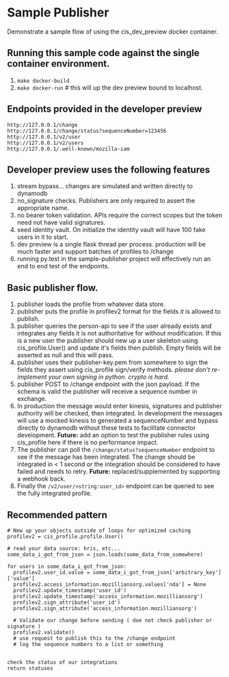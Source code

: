 # Sample Publisher
Demonstrate a sample flow of using the cis_dev_preview docker container.

## Running this sample code against the single container environment.

1. `make docker-build`
2. `make docker-run` # this will up the dev preview bound to localhost.

## Endpoints provided in the developer preview
```
http://127.0.0.1/change
http://127.0.0.1/change/status?sequenceNumber=123456
http://127.0.0.1/v2/user
http://127.0.0.1/v2/users
http://127.0.0.1/.well-known/mozilla-iam
```

## Developer preview uses the following features

1. stream bypass... changes are simulated and written directly to dynamodb
2. no_signature checks.  Publishers are only required to assert the appropriate name.
3. no bearer token validation.  APIs require the correct scopes but the token need not have valid signatures.
4. seed identity vault.  On initialize the identity vault will have 100 fake users in it to start.
5. dev preview is a single flask thread per process.  production will be much faster and support batches of profiles to /change
6. running py.test in the sample-publisher project will effectively run an end to end test of the endpoints.

## Basic publisher flow.  
1. publisher loads the profile from whatever data store.
2. publisher puts the profile in profilev2 format for the fields _it_ is allowed to publish.
3. publisher queries the person-api to see if the user already exists and integrates any fields it is not authoritative for without modification.  If this is a new user the publisher should new up a user skeleton using cis_profile.User() and update it's fields then publish.  Empty fields will be asserted as null and this will pass.
4. publisher uses their publisher-key.pem from somewhere to sign the fields they assert using cis_profile sign/verify methods.  _please don't re-implement your own signing in python.  crypto is hard._
5. publisher POST to /change endpoint with the json payload.  If the schema is valid the publisher will receive a sequence number in exchange.
6. In production the message would enter kinesis, signatures and publisher authority will be checked, then integrated.  In development the messages will use a mocked kinesis to generated a sequenceNumber and bypass directly to dynamodb without these tests to facilitate connector development.  __Future:__ add an option to test the publisher rules using cis_profile here if there is no performance impact.
7. The publisher can poll the `/change/status?sequenceNumber` endpoint to see if the message has been integrated.  The change should be integrated in < 1 second or the integration should be considered to have failed and needs to retry. __Future:__ replaced/supplemented by supporting a webhook back. 
8. Finally the `/v2/user/<string:user_id>` endpoint can be queried to see the fully integrated profile.


## Recommended pattern

```
# New up your objects outside of loops for optimized caching
profilev2 = cis_profile.profile.User()

# read your data source: hris, etc...
some_data_i_got_from_json = json.loads(some_data_from_somewhere)

for users in some_data_i_got_from_json:
  profilev2.user_id.value = some_data_i_got_from_json['arbitrary_key']['value']
  profilev2.access_information.mozilliansorg.values['nda'] = None
  profilev2.update_timestamp('user_id')
  profilev2.update_timestamp('access_information.mozilliansorg')
  profilev2.sign_attribute('user_id')
  profilev2.sign_attribute('access_information.mozilliansorg')

  # Validate our change before sending ( doe not check publisher or signature )
  profilev2.validate()
  # use request to publish this to the /change endpoint
  # log the sequence numbers to a list or something


check the status of our integrations
return statuses

```
